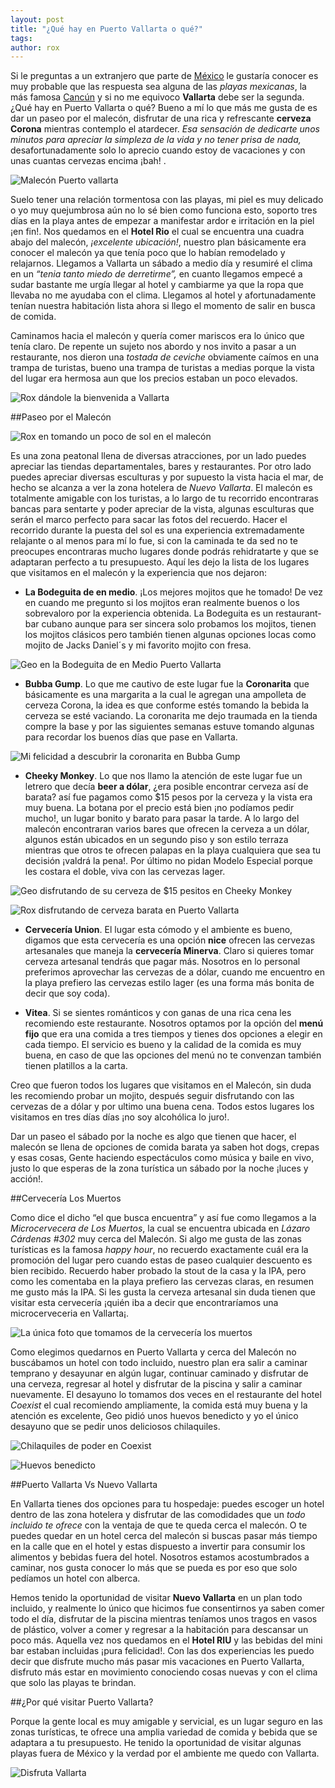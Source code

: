 ```yaml
---
layout: post
title: "¿Qué hay en Puerto Vallarta o qué?"
tags: 
author: rox
---
```

Si le preguntas a un extranjero que parte de [México](/tag/mexico) le gustaría conocer es muy probable que las respuesta sea alguna de las *playas mexicanas*, la más famosa [Cancún](/tag/cancun) y si no me equivoco **Vallarta** debe ser la segunda.  ¿Qué hay en Puerto Vallarta o qué? Bueno a mí lo que más me gusta de es dar un paseo por el malecón, disfrutar de una rica y  refrescante **cerveza Corona** mientras contemplo el atardecer. *Esa sensación de dedicarte unos minutos para apreciar la simpleza de la vida y no tener prisa de nada,* desafortunadamente solo lo aprecio cuando estoy de vacaciones y con unas cuantas cervezas encima ¡bah! . 

![Malecón Puerto vallarta](/content/images/2015/02/2013-06-02-18-05-53.jpg)

Suelo tener una  relación tormentosa con las playas, mi piel es muy delicado o yo muy quejumbrosa aún no lo sé bien como funciona esto, soporto  tres días en la playa antes de empezar a manifestar ardor e irritación en la piel ¡en fin!.  Nos quedamos en el **Hotel Rio** el cual se encuentra una cuadra abajo del malecón, *¡excelente ubicación!*, nuestro plan básicamente era conocer el malecón ya que tenía poco que lo habían remodelado y relajarnos. Llegamos a Vallarta un sábado a medio día y resumiré el clima en un *“tenia tanto miedo de derretirme”,* en cuanto llegamos empecé a sudar bastante me urgía llegar al hotel y cambiarme ya que la ropa  que llevaba no me ayudaba con el clima. Llegamos al hotel y afortunadamente tenían nuestra habitación lista ahora si llego el momento de salir en busca de comida.

Caminamos hacia el malecón y quería comer mariscos era lo único que tenía claro. De repente un sujeto nos abordo y nos invito a pasar a un restaurante, nos dieron una *tostada de ceviche* obviamente caímos  en una trampa de turistas, bueno una trampa de turistas a medias porque la vista del lugar era hermosa aun que los precios estaban un poco elevados. 

![Rox dándole la bienvenida a Vallarta](/content/images/2015/02/2013-06-01-13-13-35.jpg)

##Paseo por el Malecón

![Rox en tomando un poco de sol en el malecón](/content/images/2015/02/2013-06-01-15-27-59.jpg)

Es una zona peatonal llena de diversas atracciones, por un lado puedes apreciar las tiendas departamentales, bares y restaurantes.  Por otro lado puedes apreciar diversas esculturas y por supuesto la vista hacia el mar, de hecho se alcanza a ver la zona hotelera de *Nuevo Vallarta*. El malecón es totalmente amigable con los turistas, a lo largo de tu recorrido encontraras bancas para sentarte y poder apreciar de la vista, algunas esculturas que serán el marco perfecto para sacar las fotos del recuerdo. Hacer el recorrido durante la puesta del sol es una experiencia extremadamente relajante o al menos para mí lo fue, si con la caminada te da sed no te preocupes encontraras mucho lugares donde podrás rehidratarte y que se adaptaran perfecto a tu presupuesto. Aquí les dejo la lista de los lugares que visitamos en el malecón y la experiencia que nos dejaron:

* **La Bodeguita de en medio**. ¡Los mejores mojitos que he tomado! De vez en cuando me pregunto si los mojitos eran realmente buenos o los sobrevaloro por la experiencia obtenida. La Bodeguita es un restaurant-bar cubano aunque para ser sincera solo probamos los mojitos, tienen los mojitos clásicos pero también tienen algunas opciones locas como mojito de Jacks Daniel´s y mi favorito mojito con fresa.

![Geo en la Bodeguita de en Medio Puerto Vallarta](/content/images/2015/02/2013-06-01-18-10-54.jpg)

* **Bubba Gump**. Lo que me cautivo de este lugar fue la **Coronarita** que básicamente es una margarita a la cual le agregan una ampolleta de cerveza Corona, la idea es que conforme estés tomando la bebida la cerveza se esté vaciando. La coronarita me dejo traumada en la tienda compre la base y por las siguientes semanas estuve tomando algunas para recordar los buenos días que pase en Vallarta. 

![Mi felicidad a descubrir la coronarita en Bubba Gump](/content/images/2015/02/2013-06-02-14-39-10.jpg)

* **Cheeky Monkey**. Lo que nos llamo la atención de este lugar fue un letrero que decía **beer a dólar**, ¿era posible encontrar cerveza así de barata? así fue pagamos como $15 pesos por la cerveza y la vista era muy buena. La botana por el precio está bien ¡no podíamos pedir mucho!,  un lugar bonito y barato para pasar la tarde. A lo largo del malecón encontraran varios bares que ofrecen la cerveza a un dólar, algunos están ubicados en un segundo piso y son estilo terraza mientras que otros te ofrecen palapas en la playa cualquiera que sea tu decisión  ¡valdrá la pena!. Por último no pidan Modelo Especial porque les costara el doble, viva con las cervezas lager.

![Geo disfrutando de su cerveza de $15 pesitos en Cheeky Monkey](/content/images/2015/02/2013-06-03-12-06-45.jpg)

![Rox disfrutando de cerveza barata en Puerto Vallarta](/content/images/2015/02/2013-06-02-11-22-24.jpg)

* **Cervecería Union**. El lugar esta cómodo y el ambiente es bueno, digamos que esta cervecería es una opción **nice** ofrecen las cervezas artesanales que maneja la **cervecería Minerva**. Claro si quieres tomar cerveza artesanal tendrás que pagar más. Nosotros en lo personal preferimos aprovechar las cervezas de a dólar, cuando me encuentro en la playa prefiero las cervezas estilo lager (es una forma más bonita de decir que soy coda).

* **Vitea**. Si se sientes románticos y con ganas de una rica cena les recomiendo este restaurante. Nosotros optamos por la opción del **menú fijo** que era una comida a tres tiempos y tienes dos opciones a elegir en cada tiempo. El servicio es bueno y la calidad de la comida es muy buena, en caso de que las opciones del menú no te convenzan también tienen platillos a la carta.

Creo que fueron todos los lugares que visitamos en el Malecón, sin duda les recomiendo probar un mojito, después seguir disfrutando con las cervezas de a dólar y por ultimo una buena cena. Todos estos lugares los visitamos en tres días días ¡no soy alcohólica lo juro!.

Dar un paseo el sábado por la noche es algo que tienen que hacer, el malecón se llena de opciones de comida barata ya saben hot dogs, crepas y esas cosas, Gente haciendo espectáculos como música y baile en vivo, justo lo que esperas de la zona turística un sábado por la noche ¡luces y acción!.

##Cervecería Los Muertos

Como dice el dicho “el que busca encuentra” y así fue como llegamos a la *Microcervecera de Los Muertos*,  la cual se encuentra ubicada en *Lázaro Cárdenas #302* muy cerca del Malecón. Si algo me gusta de las zonas turísticas es la famosa *happy hour*, no recuerdo exactamente cuál era la promoción del lugar pero cuando estas de paseo cualquier descuento es bien recibido. Recuerdo haber probado la stout de la casa y la IPA, pero como les comentaba en la playa prefiero las cervezas claras, en resumen me gusto más la IPA. Si les gusta la cerveza artesanal sin duda tienen que visitar esta cervecería ¡quién iba a decir que encontraríamos una microcerveceria en Vallarta¡.

![La única foto que tomamos de la cervecería los muertos](/content/images/2015/02/2013-06-01-15-51-22.jpg)

Como elegimos quedarnos en Puerto Vallarta y cerca del Malecón no buscábamos un hotel con todo incluido, nuestro plan era salir a caminar temprano y desayunar en algún lugar, continuar caminado y disfrutar de una cerveza, regresar al hotel y disfrutar de la piscina y salir a caminar nuevamente. El desayuno lo tomamos dos veces en el restaurante del hotel *Coexist* el cual recomiendo ampliamente, la comida está muy buena y la atención es excelente, Geo pidió unos huevos benedicto y yo el único desayuno que se pedir unos deliciosos chilaquiles.

![Chilaquiles de poder en Coexist](/content/images/2015/02/2013-06-02-09-50-36.jpg)

![Huevos benedicto](/content/images/2015/02/2013-06-02-09-49-51.jpg)

##Puerto Vallarta Vs Nuevo Vallarta

En Vallarta tienes dos opciones para tu hospedaje: puedes escoger un hotel dentro de las zona hotelera y disfrutar de las comodidades que un *todo incluido te ofrece* con la ventaja de que te queda cerca el malecón. O te puedes quedar en un hotel cerca del malecón si buscas pasar más tiempo en la calle que en el hotel y estas dispuesto a invertir para consumir los alimentos y bebidas fuera del hotel. Nosotros estamos acostumbrados a caminar, nos gusta conocer lo más que se pueda es por eso que solo pedíamos un hotel con alberca.

Hemos tenido la oportunidad de visitar **Nuevo Vallarta** en un plan todo incluido, y realmente lo único que hicimos fue consentirnos ya saben comer todo el día, disfrutar de la piscina mientras teníamos unos tragos en vasos de plástico, volver a comer y regresar a la habitación para descansar un poco más. Aquella vez nos quedamos en el **Hotel RIU** y las bebidas del mini bar estaban incluidas ¡pura felicidad!. Con las dos experiencias les puedo decir que disfrute mucho más pasar mis vacaciones en Puerto Vallarta, disfruto más estar en movimiento conociendo cosas nuevas y con el clima que solo las playas te brindan.

##¿Por qué visitar Puerto Vallarta?

Porque la gente local es muy amigable y servicial, es un lugar seguro en las zonas turísticas, te ofrece una amplia variedad de comida y bebida que se adaptara a tu presupuesto. He tenido la oportunidad de visitar algunas playas fuera de México y la verdad por el ambiente me quedo con Vallarta.

![Disfruta Vallarta](/content/images/2015/02/2013-06-03-10-16-50-1.jpg)